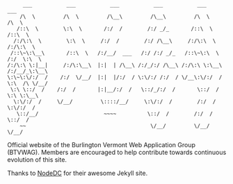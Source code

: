 ```
     ___           ___           ___           ___           ___           ___
    /\  \         /\  \         /\__\         /\__\         /\  \         /\  \
   /::\  \        \:\  \       /:/  /        /:/ _/_       /::\  \       /::\  \
  /:/\:\  \        \:\  \     /:/  /        /:/ /\__\     /:/\:\  \     /:/\:\  \
 /::\~\:\__\       /::\  \   /:/__/  ___   /:/ /:/ _/_   /::\~\:\  \   /:/  \:\  \
/:/\:\ \:|__|     /:/\:\__\  |:|  | /\__\ /:/_/:/ /\__\ /:/\:\ \:\__\ /:/__/_\:\__\
\:\~\:\/:/  /    /:/  \/__/  |:|  |/:/  / \:\/:/ /:/  / \/__\:\/:/  / \:\  /\ \/__/
 \:\ \::/  /    /:/  /       |:|__/:/  /   \::/_/:/  /       \::/  /   \:\ \:\__\
  \:\/:/  /     \/__/         \::::/__/     \:\/:/  /        /:/  /     \:\/:/  /
   \::/__/                     ~~~~          \::/  /        /:/  /       \::/  /
    ~~                                        \/__/         \/__/         \/__/
```

Official website of the Burlington Vermont Web Application Group (BTVWAG). Members are encouraged to help contribute towards continuous evolution of this site.

Thanks to [NodeDC](https://github.com/nodedc/nodedc.github.com) for their awesome Jekyll site.
